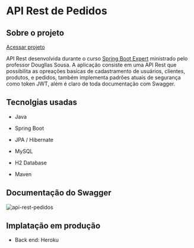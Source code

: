 # API Rest de Pedidos

## Sobre o projeto
[Acessar projeto](https://app-projeto-pedidos.herokuapp.com/swagger-ui.html "Link para a documentação do projeto")

API Rest desenvolvida durante o curso [Spring Boot Expert](https://www.udemy.com/course/spring-boot-expert, "Curso de Spring Boot") ministrado pelo professor Dougllas Sousa.
A aplicação consiste em uma API Rest que possibilita as opreações basícas de cadastramento de usuários, clientes, produtos, e pedidos, também implementa padrões atuais de segurança
como token JWT, além é claro de toda documentação com Swagger.

## Tecnolgias usadas
- Java

- Spring Boot

- JPA / Hibernate

- MySQL

- H2 Database

- Maven

## Documentação do Swagger
![api-rest-pedidos](https://user-images.githubusercontent.com/16671438/120899653-37e8b380-c607-11eb-8cdc-f1ea75e3811e.png)

## Implatação em produção

- Back end: Heroku


